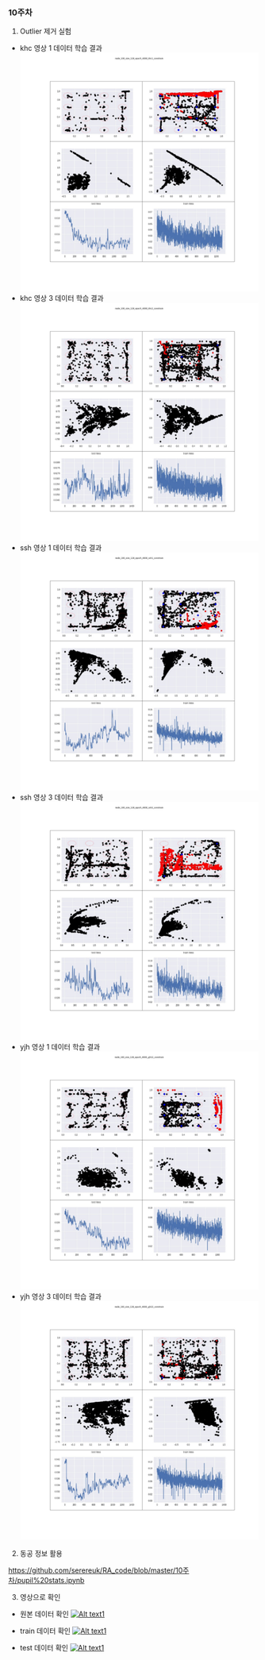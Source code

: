 ### 10주차

1. Outlier 제거 실험
* khc 영상 1 데이터 학습 결과
![alt text](node_100_size_128_epoch_4000_khc1_constrain.jpg)
* khc 영상 3 데이터 학습 결과
![alt text](node_100_size_128_epoch_4000_khc2_constrain.jpg)
* ssh 영상 1 데이터 학습 결과
![alt text](node_100_size_128_epoch_4000_ssh1_constrain.jpg)
* ssh 영상 3 데이터 학습 결과
![alt text](node_100_size_128_epoch_4000_ssh2_constrain.jpg)
* yjh 영상 1 데이터 학습 결과
![alt text](node_100_size_128_epoch_4000_yjh12_constrain.jpg)
* yjh 영상 3 데이터 학습 결과
![alt text](node_100_size_128_epoch_4000_yjh22_constrain.jpg)


2. 동공 정보 활용

https://github.com/serereuk/RA_code/blob/master/10주차/pupil%20stats.ipynb

3. 영상으로 확인

* 원본 데이터 확인
[![Alt text1](https://img.youtube.com/vi/jYHSlFsvlVI/0.jpg)](https://www.youtube.com/watch?v=jYHSlFsvlVI)  

* train 데이터 확인
[![Alt text1](https://img.youtube.com/vi/i6BrJzm1naM/0.jpg)](https://www.youtube.com/watch?v=i6BrJzm1naM) 

* test 데이터 확인
[![Alt text1](https://img.youtube.com/vi/4uVmPYhOrXM/0.jpg)](https://www.youtube.com/watch?v=4uVmPYhOrXM) 

